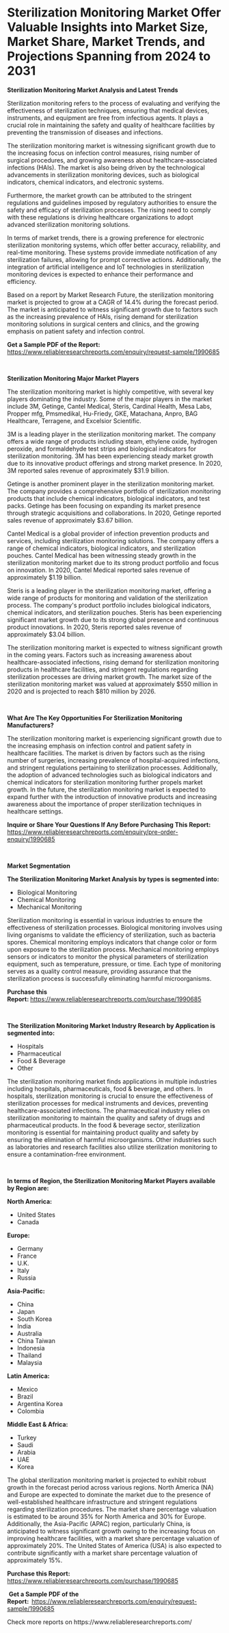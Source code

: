 <p><h1>Sterilization Monitoring Market Offer Valuable Insights into Market Size, Market Share, Market Trends, and Projections Spanning from 2024 to 2031</h1></p><p><strong>Sterilization Monitoring Market Analysis and Latest Trends</strong></p>
<p><p>Sterilization monitoring refers to the process of evaluating and verifying the effectiveness of sterilization techniques, ensuring that medical devices, instruments, and equipment are free from infectious agents. It plays a crucial role in maintaining the safety and quality of healthcare facilities by preventing the transmission of diseases and infections.</p><p>The sterilization monitoring market is witnessing significant growth due to the increasing focus on infection control measures, rising number of surgical procedures, and growing awareness about healthcare-associated infections (HAIs). The market is also being driven by the technological advancements in sterilization monitoring devices, such as biological indicators, chemical indicators, and electronic systems.</p><p>Furthermore, the market growth can be attributed to the stringent regulations and guidelines imposed by regulatory authorities to ensure the safety and efficacy of sterilization processes. The rising need to comply with these regulations is driving healthcare organizations to adopt advanced sterilization monitoring solutions.</p><p>In terms of market trends, there is a growing preference for electronic sterilization monitoring systems, which offer better accuracy, reliability, and real-time monitoring. These systems provide immediate notification of any sterilization failures, allowing for prompt corrective actions. Additionally, the integration of artificial intelligence and IoT technologies in sterilization monitoring devices is expected to enhance their performance and efficiency.</p><p>Based on a report by Market Research Future, the sterilization monitoring market is projected to grow at a CAGR of 14.4% during the forecast period. The market is anticipated to witness significant growth due to factors such as the increasing prevalence of HAIs, rising demand for sterilization monitoring solutions in surgical centers and clinics, and the growing emphasis on patient safety and infection control.</p></p>
<p><strong>Get a Sample PDF of the Report:&nbsp;</strong> <a href="https://www.reliableresearchreports.com/enquiry/request-sample/1990685">https://www.reliableresearchreports.com/enquiry/request-sample/1990685</a></p>
<p>&nbsp;</p>
<p><strong>Sterilization Monitoring Major Market Players</strong></p>
<p><p>The sterilization monitoring market is highly competitive, with several key players dominating the industry. Some of the major players in the market include 3M, Getinge, Cantel Medical, Steris, Cardinal Health, Mesa Labs, Propper mfg, Pmsmedikal, Hu-Friedy, GKE, Matachana, Anpro, BAG Healthcare, Terragene, and Excelsior Scientific.</p><p>3M is a leading player in the sterilization monitoring market. The company offers a wide range of products including steam, ethylene oxide, hydrogen peroxide, and formaldehyde test strips and biological indicators for sterilization monitoring. 3M has been experiencing steady market growth due to its innovative product offerings and strong market presence. In 2020, 3M reported sales revenue of approximately $31.9 billion.</p><p>Getinge is another prominent player in the sterilization monitoring market. The company provides a comprehensive portfolio of sterilization monitoring products that include chemical indicators, biological indicators, and test packs. Getinge has been focusing on expanding its market presence through strategic acquisitions and collaborations. In 2020, Getinge reported sales revenue of approximately $3.67 billion.</p><p>Cantel Medical is a global provider of infection prevention products and services, including sterilization monitoring solutions. The company offers a range of chemical indicators, biological indicators, and sterilization pouches. Cantel Medical has been witnessing steady growth in the sterilization monitoring market due to its strong product portfolio and focus on innovation. In 2020, Cantel Medical reported sales revenue of approximately $1.19 billion.</p><p>Steris is a leading player in the sterilization monitoring market, offering a wide range of products for monitoring and validation of the sterilization process. The company's product portfolio includes biological indicators, chemical indicators, and sterilization pouches. Steris has been experiencing significant market growth due to its strong global presence and continuous product innovations. In 2020, Steris reported sales revenue of approximately $3.04 billion.</p><p>The sterilization monitoring market is expected to witness significant growth in the coming years. Factors such as increasing awareness about healthcare-associated infections, rising demand for sterilization monitoring products in healthcare facilities, and stringent regulations regarding sterilization processes are driving market growth. The market size of the sterilization monitoring market was valued at approximately $550 million in 2020 and is projected to reach $810 million by 2026.</p></p>
<p>&nbsp;</p>
<p><strong>What Are The Key Opportunities For Sterilization Monitoring Manufacturers?</strong></p>
<p><p>The sterilization monitoring market is experiencing significant growth due to the increasing emphasis on infection control and patient safety in healthcare facilities. The market is driven by factors such as the rising number of surgeries, increasing prevalence of hospital-acquired infections, and stringent regulations pertaining to sterilization processes. Additionally, the adoption of advanced technologies such as biological indicators and chemical indicators for sterilization monitoring further propels market growth. In the future, the sterilization monitoring market is expected to expand further with the introduction of innovative products and increasing awareness about the importance of proper sterilization techniques in healthcare settings.</p></p>
<p><strong>Inquire or Share Your Questions If Any Before Purchasing This Report:</strong> <a href="https://www.reliableresearchreports.com/enquiry/pre-order-enquiry/1990685">https://www.reliableresearchreports.com/enquiry/pre-order-enquiry/1990685</a></p>
<p>&nbsp;</p>
<p><strong>Market Segmentation</strong></p>
<p><strong>The Sterilization Monitoring Market Analysis by types is segmented into:</strong></p>
<p><ul><li>Biological Monitoring</li><li>Chemical Monitoring</li><li>Mechanical Monitoring</li></ul></p>
<p><p>Sterilization monitoring is essential in various industries to ensure the effectiveness of sterilization processes. Biological monitoring involves using living organisms to validate the efficiency of sterilization, such as bacteria spores. Chemical monitoring employs indicators that change color or form upon exposure to the sterilization process. Mechanical monitoring employs sensors or indicators to monitor the physical parameters of sterilization equipment, such as temperature, pressure, or time. Each type of monitoring serves as a quality control measure, providing assurance that the sterilization process is successfully eliminating harmful microorganisms.</p></p>
<p><strong>Purchase this Report:&nbsp;</strong><a href="https://www.reliableresearchreports.com/purchase/1990685">https://www.reliableresearchreports.com/purchase/1990685</a></p>
<p>&nbsp;</p>
<p><strong>The Sterilization Monitoring Market Industry Research by Application is segmented into:</strong></p>
<p><ul><li>Hospitals</li><li>Pharmaceutical</li><li>Food & Beverage</li><li>Other</li></ul></p>
<p><p>The sterilization monitoring market finds applications in multiple industries including hospitals, pharmaceuticals, food & beverage, and others. In hospitals, sterilization monitoring is crucial to ensure the effectiveness of sterilization processes for medical instruments and devices, preventing healthcare-associated infections. The pharmaceutical industry relies on sterilization monitoring to maintain the quality and safety of drugs and pharmaceutical products. In the food & beverage sector, sterilization monitoring is essential for maintaining product quality and safety by ensuring the elimination of harmful microorganisms. Other industries such as laboratories and research facilities also utilize sterilization monitoring to ensure a contamination-free environment.</p></p>
<p>&nbsp;</p>
<p><strong>In terms of Region, the Sterilization Monitoring Market Players available by Region are:</strong></p>
<p>
    <p> <strong> North America: </strong>
        <ul>
            <li>United States</li>
            <li>Canada</li>
        </ul>
        </p> 
    <p> <strong> Europe: </strong>
        <ul>
            <li>Germany</li>
            <li>France</li>
            <li>U.K.</li>
            <li>Italy</li>
            <li>Russia</li>
        </ul>
        </p> 
    <p> <strong> Asia-Pacific: </strong>
        <ul>
            <li>China</li>
            <li>Japan</li>
            <li>South Korea</li>
            <li>India</li>
            <li>Australia</li>
            <li>China Taiwan</li>
            <li>Indonesia</li>
            <li>Thailand</li>
            <li>Malaysia</li>
        </ul>
        </p> 
    <p> <strong> Latin America: </strong>
        <ul>
            <li>Mexico</li>
            <li>Brazil</li>
            <li>Argentina Korea</li>
            <li>Colombia</li>
        </ul>
        </p> 
    <p> <strong> Middle East & Africa: </strong>
        <ul>
            <li>Turkey</li>
            <li>Saudi</li>
            <li>Arabia</li>
            <li>UAE</li>
            <li>Korea</li>
        </ul>
    </p>
    </p>
<p><p>The global sterilization monitoring market is projected to exhibit robust growth in the forecast period across various regions. North America (NA) and Europe are expected to dominate the market due to the presence of well-established healthcare infrastructure and stringent regulations regarding sterilization procedures. The market share percentage valuation is estimated to be around 35% for North America and 30% for Europe. Additionally, the Asia-Pacific (APAC) region, particularly China, is anticipated to witness significant growth owing to the increasing focus on improving healthcare facilities, with a market share percentage valuation of approximately 20%. The United States of America (USA) is also expected to contribute significantly with a market share percentage valuation of approximately 15%.</p></p>
<p><strong>Purchase this Report: </strong><a href="https://www.reliableresearchreports.com/purchase/1990685">https://www.reliableresearchreports.com/purchase/1990685</a></p>
<p>&nbsp;<strong>Get a Sample PDF of the Report:&nbsp;&nbsp;</strong><a href="https://www.reliableresearchreports.com/enquiry/request-sample/1990685">https://www.reliableresearchreports.com/enquiry/request-sample/1990685</a></p>
<p><strong></strong></p>
<p>Check more reports on https://www.reliableresearchreports.com/</p>